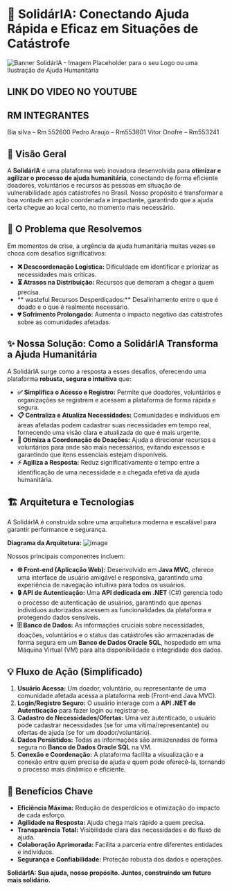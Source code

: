 
# 🌟 SolidárIA: Conectando Ajuda Rápida e Eficaz em Situações de Catástrofe

![Banner SolidárIA - Imagem Placeholder para o seu Logo ou uma Ilustração de Ajuda Humanitária](https://via.placeholder.com/1000x300?text=Solid%C3%A1rIA%20-%20Sua%20Logo%20aqui)

## LINK DO VIDEO NO YOUTUBE


## RM INTEGRANTES
Bia silva – Rm 552600
Pedro Araujo – Rm553801
Vitor Onofre – Rm553241

## 🚀 Visão Geral

A **SolidárIA** é uma plataforma web inovadora desenvolvida para **otimizar e agilizar o processo de ajuda humanitária**, conectando de forma eficiente doadores, voluntários e recursos às pessoas em situação de vulnerabilidade após catástrofes no Brasil. Nosso propósito é transformar a boa vontade em ação coordenada e impactante, garantindo que a ajuda certa chegue ao local certo, no momento mais necessário.

## 🎯 O Problema que Resolvemos

Em momentos de crise, a urgência da ajuda humanitária muitas vezes se choca com desafios significativos:

* **❌ Descoordenação Logística:** Dificuldade em identificar e priorizar as necessidades mais críticas.
* **⏳ Atrasos na Distribuição:** Recursos que demoram a chegar a quem precisa.
* ** wasteful Recursos Desperdiçados:** Desalinhamento entre o que é doado e o que é realmente necessário.
* **💔 Sofrimento Prolongado:** Aumenta o impacto negativo das catástrofes sobre as comunidades afetadas.

## ✨ Nossa Solução: Como a SolidárIA Transforma a Ajuda Humanitária

A SolidárIA surge como a resposta a esses desafios, oferecendo uma plataforma **robusta, segura e intuitiva** que:

* **✅ Simplifica o Acesso e Registro:** Permite que doadores, voluntários e organizações se registrem e acessem a plataforma de forma rápida e segura.
* **📋 Centraliza e Atualiza Necessidades:** Comunidades e indivíduos em áreas afetadas podem cadastrar suas necessidades em tempo real, fornecendo uma visão clara e atualizada do que é mais urgente.
* **🤝 Otimiza a Coordenação de Doações:** Ajuda a direcionar recursos e voluntários para onde são mais necessários, evitando excessos e garantindo que itens essenciais estejam disponíveis.
* **⚡ Agiliza a Resposta:** Reduz significativamente o tempo entre a identificação de uma necessidade e a chegada efetiva da ajuda humanitária.

## 🏗️ Arquitetura e Tecnologias

A SolidárIA é construída sobre uma arquitetura moderna e escalável para garantir performance e segurança.

**Diagrama da Arquitetura:**
![image](https://github.com/user-attachments/assets/6a584f12-cec3-4380-a967-119f1b1333b6)


Nossos principais componentes incluem:

* **🌐 Front-end (Aplicação Web):** Desenvolvido em **Java MVC**, oferece uma interface de usuário amigável e responsiva, garantindo uma experiência de navegação intuitiva para todos os usuários.
* **🔒 API de Autenticação:** Uma **API dedicada em .NET** (C#) gerencia todo o processo de autenticação de usuários, garantindo que apenas indivíduos autorizados acessem as funcionalidades da plataforma e protegendo dados sensíveis.
* **🗄️ Banco de Dados:** As informações cruciais sobre necessidades, doações, voluntários e o status das catástrofes são armazenadas de forma segura em um **Banco de Dados Oracle SQL**, hospedado em uma Máquina Virtual (VM) para alta disponibilidade e integridade dos dados.

## 💡 Fluxo de Ação (Simplificado)

1.  **Usuário Acessa:** Um doador, voluntário, ou representante de uma comunidade afetada acessa a plataforma web (Front-end Java MVC).
2.  **Login/Registro Seguro:** O usuário interage com a **API .NET de Autenticação** para fazer login ou registrar-se.
3.  **Cadastro de Necessidades/Ofertas:** Uma vez autenticado, o usuário pode cadastrar necessidades (se for uma vítima/representante) ou ofertas de ajuda (se for um doador/voluntário).
4.  **Dados Persistidos:** Todas as informações são armazenadas de forma segura no **Banco de Dados Oracle SQL** na VM.
5.  **Conexão e Coordenação:** A plataforma facilita a visualização e a conexão entre quem precisa de ajuda e quem pode oferecê-la, tornando o processo mais dinâmico e eficiente.

## 💖 Benefícios Chave

* **Eficiência Máxima:** Redução de desperdícios e otimização do impacto de cada esforço.
* **Agilidade na Resposta:** Ajuda chega mais rápido a quem precisa.
* **Transparência Total:** Visibilidade clara das necessidades e do fluxo de ajuda.
* **Colaboração Aprimorada:** Facilita a parceria entre diferentes entidades e indivíduos.
* **Segurança e Confiabilidade:** Proteção robusta dos dados e operações.



**SolidárIA: Sua ajuda, nosso propósito. Juntos, construindo um futuro mais solidário.**
